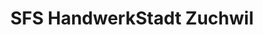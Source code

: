 ---
title: "SFS HandwerkStadt Zuchwil"
url: /zuchwil/sfs-handwerkstadt-zuchwil/
shop: Eisenwaren
---